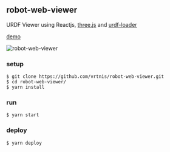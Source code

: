 ## robot-web-viewer
URDF Viewer using Reactjs, [three.js](https://threejs.org/) and [urdf-loader](https://github.com/gkjohnson/urdf-loaders)

[demo](https://vrtnis.github.io/robot-web-viewer/?filepath=https://raw.githubusercontent.com/vrtnis/robot-web-viewer/master/public/urdf/robot.urdf)

![robot-web-viewer](https://user-images.githubusercontent.com/36945685/94776772-4be77000-03fd-11eb-97f4-46daf156aaab.gif)

### setup

```
$ git clone https://github.com/vrtnis/robot-web-viewer.git
$ cd robot-web-viewer/
$ yarn install
```

### run

```
$ yarn start
```

### deploy

```
$ yarn deploy
```
